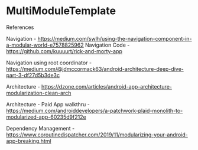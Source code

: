 # MultiModuleTemplate

References

Navigation - https://medium.com/swlh/using-the-navigation-component-in-a-modular-world-e7578825962
Navigation Code - https://github.com/kuuuurt/rick-and-morty-app

Navigation using root coordinator - https://medium.com/@jdmccormack63/android-architecture-deep-dive-part-3-df27d5b3de3c

Architecture - https://dzone.com/articles/android-app-architecture-modularization-clean-arch

Architecture - Paid App walkthru - https://medium.com/androiddevelopers/a-patchwork-plaid-monolith-to-modularized-app-60235d9f212e

Dependency Management - https://www.coroutinedispatcher.com/2019/11/modularizing-your-android-app-breaking.html
